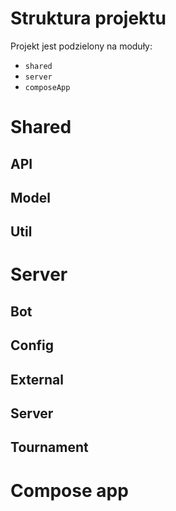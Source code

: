 # Struktura projektu

Projekt jest podzielony na moduły:
- `shared`
- `server`
- `composeApp`

# Shared

## API

## Model

## Util

# Server

## Bot

## Config

## External

## Server

## Tournament

# Compose app